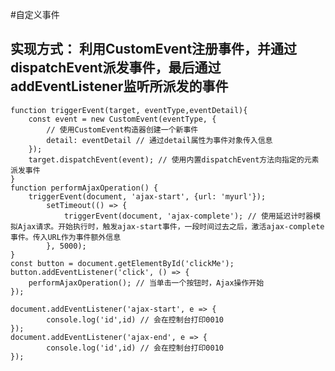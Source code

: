 #自定义事件

## 实现方式： 利用CustomEvent注册事件，并通过dispatchEvent派发事件，最后通过addEventListener监听所派发的事件

    function triggerEvent(target, eventType,eventDetail){
    	const event = new CustomEvent(eventType, {
    		// 使用CustomEvent构造器创建一个新事件
    		detail: eventDetail // 通过detail属性为事件对象传入信息
    	});
    	target.dispatchEvent(event); // 使用内置dispatchEvent方法向指定的元素派发事件
    }
	function performAjaxOperation() {
		triggerEvent(document, 'ajax-start', {url: 'myurl'});
			setTimeout(() => {
				triggerEvent(document, 'ajax-complete'); // 使用延迟计时器模拟Ajax请求。开始执行时，触发ajax-start事件，一段时间过去之后，激活ajax-complete事件。传入URL作为事件额外信息
			}, 5000);
	}
	const button = document.getElementById('clickMe');
	button.addEventListener('click', () => {
		performAjaxOperation(); // 当单击一个按钮时，Ajax操作开始
	});
	
	document.addEventListener('ajax-start', e => {
            console.log('id',id) // 会在控制台打印0010
    });
	document.addEventListener('ajax-end', e => {
            console.log('id',id) // 会在控制台打印0010
    });